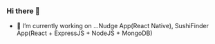 ### Hi there 👋
- 🔭 I’m currently working on ...Nudge App(React Native), SushiFinder App(React + ExpressJS + NodeJS + MongoDB)


<!--
**reyad0606/reyad0606** is a ✨ _special_ ✨ repository because its `README.md` (this file) appears on your GitHub profile.

Here are some ideas to get you started:

- 🌱 I’m currently learning ...
- 👯 I’m looking to collaborate on ...
- 🤔 I’m looking for help with ...
- 💬 Ask me about ...
- 📫 How to reach me: ...
- 😄 Pronouns: ...
- ⚡ Fun fact: ...
-->
